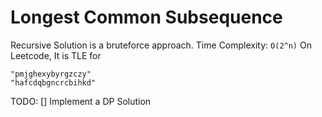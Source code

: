 # Longest Common Subsequence

Recursive Solution is a bruteforce approach. Time Complexity: `O(2^n)`
On Leetcode, It is TLE for 
```
"pmjghexybyrgzczy"
"hafcdqbgncrcbihkd"
```

TODO:
[] Implement a DP Solution